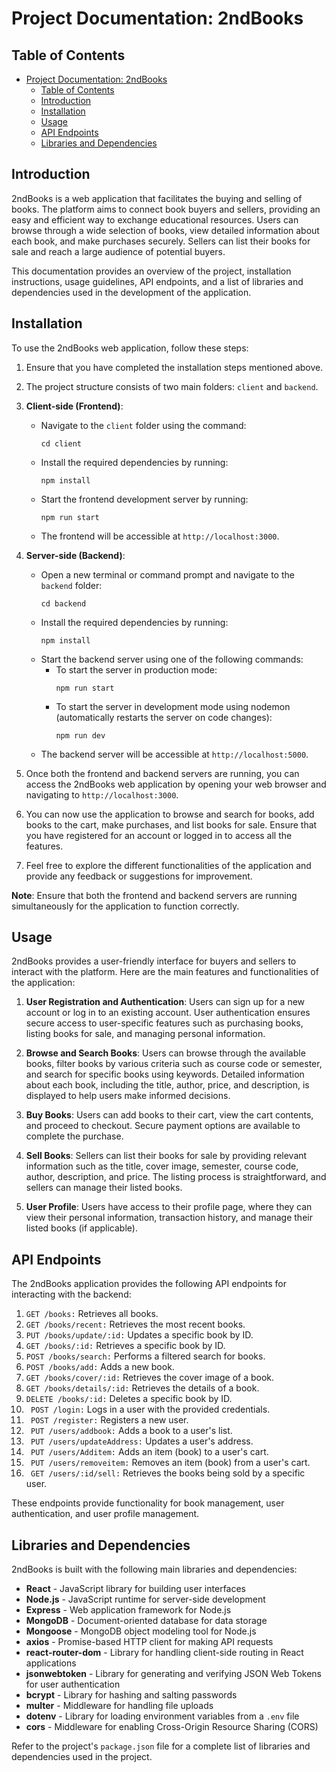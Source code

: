 # Project Documentation: 2ndBooks

## Table of Contents
- [Project Documentation: 2ndBooks](#project-documentation-2ndbooks)
  - [Table of Contents](#table-of-contents)
  - [Introduction](#introduction)
  - [Installation](#installation)
  - [Usage](#usage)
  - [API Endpoints](#api-endpoints)
  - [Libraries and Dependencies](#libraries-and-dependencies)

## Introduction
2ndBooks is a web application that facilitates the buying and selling of books. The platform aims to connect book buyers and sellers, providing an easy and efficient way to exchange educational resources. Users can browse through a wide selection of books, view detailed information about each book, and make purchases securely. Sellers can list their books for sale and reach a large audience of potential buyers.

This documentation provides an overview of the project, installation instructions, usage guidelines, API endpoints, and a list of libraries and dependencies used in the development of the application.

## Installation
To use the 2ndBooks web application, follow these steps:

1. Ensure that you have completed the installation steps mentioned above.

2. The project structure consists of two main folders: `client` and `backend`. 

3. **Client-side (Frontend)**:
   - Navigate to the `client` folder using the command:
     ```
     cd client
     ```
   - Install the required dependencies by running:
     ```
     npm install
     ```
   - Start the frontend development server by running:
     ```
     npm run start
     ```
   - The frontend will be accessible at `http://localhost:3000`.

4. **Server-side (Backend)**:
   - Open a new terminal or command prompt and navigate to the `backend` folder:
     ```
     cd backend
     ```
   - Install the required dependencies by running:
     ```
     npm install
     ```
   - Start the backend server using one of the following commands:
     - To start the server in production mode:
       ```
       npm run start
       ```
     - To start the server in development mode using nodemon (automatically restarts the server on code changes):
       ```
       npm run dev
       ```
   - The backend server will be accessible at `http://localhost:5000`.

5. Once both the frontend and backend servers are running, you can access the 2ndBooks web application by opening your web browser and navigating to `http://localhost:3000`.

6. You can now use the application to browse and search for books, add books to the cart, make purchases, and list books for sale. Ensure that you have registered for an account or logged in to access all the features.

7. Feel free to explore the different functionalities of the application and provide any feedback or suggestions for improvement.

**Note**: Ensure that both the frontend and backend servers are running simultaneously for the application to function correctly.

## Usage
2ndBooks provides a user-friendly interface for buyers and sellers to interact with the platform. Here are the main features and functionalities of the application:

1. **User Registration and Authentication**: Users can sign up for a new account or log in to an existing account. User authentication ensures secure access to user-specific features such as purchasing books, listing books for sale, and managing personal information.

2. **Browse and Search Books**: Users can browse through the available books, filter books by various criteria such as course code or semester, and search for specific books using keywords. Detailed information about each book, including the title, author, price, and description, is displayed to help users make informed decisions.

3. **Buy Books**: Users can add books to their cart, view the cart contents, and proceed to checkout. Secure payment options are available to complete the purchase.

4. **Sell Books**: Sellers can list their books for sale by providing relevant information such as the title, cover image, semester, course code, author, description, and price. The listing process is straightforward, and sellers can manage their listed books.

5. **User Profile**: Users have access to their profile page, where they can view their personal information, transaction history, and manage their listed books (if applicable).


## API Endpoints
The 2ndBooks application provides the following API endpoints for interacting with the backend:

1. `GET /books:` Retrieves all books.
2. `GET /books/recent:` Retrieves the most recent books.
3. `PUT /books/update/:id:` Updates a specific book by ID.
4. `GET /books/:id:` Retrieves a specific book by ID.
5. `POST /books/search:` Performs a filtered search for books.
6. `POST /books/add:` Adds a new book.
7. `GET /books/cover/:id:` Retrieves the cover image of a book.
8. `GET /books/details/:id:` Retrieves the details of a book.
9. `DELETE /books/:id:` Deletes a specific book by ID.
10. ` POST /login:` Logs in a user with the provided credentials.
11. ` POST /register:` Registers a new user.
12. ` PUT /users/addbook:` Adds a book to a user's list.
13. ` PUT /users/updateAddress:` Updates a user's address.
14. ` PUT /users/Additem:` Adds an item (book) to a user's cart.
15. ` PUT /users/removeitem:` Removes an item (book) from a user's cart.
16. ` GET /users/:id/sell:` Retrieves the books being sold by a specific user.

These endpoints provide functionality for book management, user authentication, and user profile management.

## Libraries and Dependencies
2ndBooks is built with the following main libraries and dependencies:

- **React** - JavaScript library for building user interfaces
- **Node.js** - JavaScript runtime for server-side development
- **Express** - Web application framework for Node.js
- **MongoDB** - Document-oriented database for data storage
- **Mongoose** - MongoDB object modeling tool for Node.js
- **axios** - Promise-based HTTP client for making API requests
- **react-router-dom** - Library for handling client-side routing in React applications
- **jsonwebtoken** - Library for generating and verifying JSON Web Tokens for user authentication
- **bcrypt** - Library for hashing and salting passwords
- **multer** - Middleware for handling file uploads
- **dotenv** - Library for loading environment variables from a `.env` file
- **cors** - Middleware for enabling Cross-Origin Resource Sharing (CORS)

Refer to the project's `package.json` file for a complete list of libraries and dependencies used in the project.
